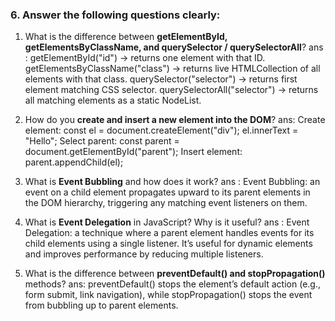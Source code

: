 ### 6. Answer the following questions clearly:

1. What is the difference between **getElementById, getElementsByClassName, and querySelector / querySelectorAll**?
   ans :
   getElementById("id") → returns one element with that ID.
   getElementsByClassName("class") → returns live HTMLCollection of all elements with that class.
   querySelector("selector") → returns first element matching CSS selector.
   querySelectorAll("selector") → returns all matching elements as a static NodeList.

2. How do you **create and insert a new element into the DOM**?
   ans:
   Create element: const el = document.createElement("div"); el.innerText = "Hello";
   Select parent: const parent = document.getElementById("parent");
   Insert element: parent.appendChild(el);

3. What is **Event Bubbling** and how does it work?
   ans :
   Event Bubbling: an event on a child element propagates upward to its parent elements in the DOM hierarchy, triggering any matching event listeners on them.

4. What is **Event Delegation** in JavaScript? Why is it useful?
   ans :
   Event Delegation: a technique where a parent element handles events for its child elements using a single listener. It’s useful for dynamic elements and improves performance by reducing multiple listeners.

5. What is the difference between **preventDefault() and stopPropagation()** methods?
   ans:
   preventDefault() stops the element’s default action (e.g., form submit, link navigation),
   while stopPropagation() stops the event from bubbling up to parent elements.
